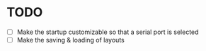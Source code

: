 
# TODO
 - [ ] Make the startup customizable so that a serial port is selected
 - [ ] Make the saving & loading of layouts
